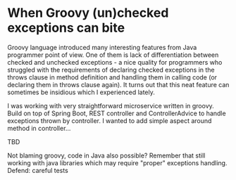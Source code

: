 # When Groovy (un)checked exceptions can bite

Groovy language introduced many interesting features from Java programmer point of view.
One of them is lack of differentiation between checked and unchecked exceptions - a nice quality for programmers who struggled with the requirements of declaring checked exceptions in the throws clause in method definition and handling them in calling code (or declaring them in throws clause again).
It turns out that this neat feature can sometimes be insidious which I experienced lately.

I was working with very straightforward microservice written in groovy.
Build on top of Spring Boot, REST controller and ControllerAdvice to handle exceptions thrown by controller.
I wanted to add simple aspect around method in controller...

TBD

Not blaming groovy, code in Java also possible?
Remember that still working with java libraries which may require "proper" exceptions handling.
Defend: careful tests
